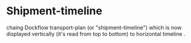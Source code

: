 # Shipment-timeline
chaing Dockflow transport-plan (or "shipment-timeline") which is now displayed vertically (it's read from top to bottom) to horizontal timeline .
